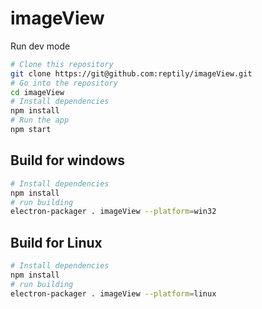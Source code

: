 # imageView

Run dev mode
```bash
# Clone this repository
git clone https://git@github.com:reptily/imageView.git
# Go into the repository
cd imageView
# Install dependencies
npm install
# Run the app
npm start
```

## Build for windows
```bash
# Install dependencies
npm install
# run building
electron-packager . imageView --platform=win32
```

## Build for Linux
```bash
# Install dependencies
npm install
# run building
electron-packager . imageView --platform=linux
```